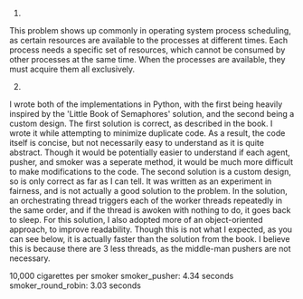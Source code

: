 1.
This problem shows up commonly in operating system process scheduling, as certain resources are available to the processes at different times. Each process needs a specific set of resources, which cannot be consumed by other processes at the same time. When the processes are available, they must acquire them all exclusively.

2.
I wrote both of the implementations in Python, with the first being heavily inspired by the 'Little Book of Semaphores' solution, and the second being a custom design.
The first solution is correct, as described in the book. I wrote it while attempting to minimize duplicate code. As a result, the code itself is concise, but not necessarily easy to understand as it is quite abstract. Though it would be potentially easier to understand if each agent, pusher, and smoker was a seperate method, it would be much more difficult to make modifications to the code.
The second solution is a custom design, so is only correct as far as I can tell. It was written as an experiment in fairness, and is not actually a good solution to the problem. In the solution, an orchestrating thread triggers each of the worker threads repeatedly in the same order, and if the thread is awoken with nothing to do, it goes back to sleep. For this solution, I also adopted more of an object-oriented approach, to improve readability. Though this is not what I expected, as you can see below, it is actually faster than the solution from the book. I believe this is because there are 3 less threads, as the middle-man pushers are not necessary.

10,000 cigarettes per smoker
smoker_pusher:          4.34 seconds
smoker_round_robin:     3.03 seconds

